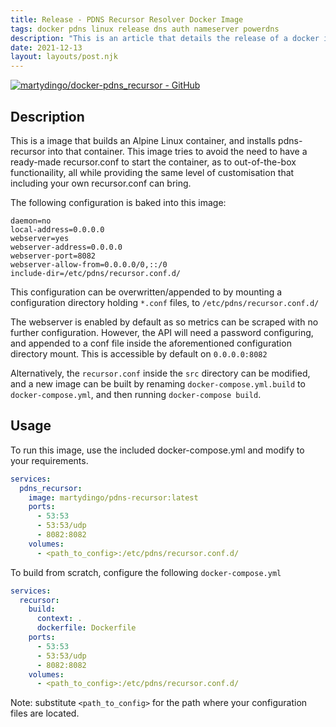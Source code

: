 ```yaml
---
title: Release - PDNS Recursor Resolver Docker Image
tags: docker pdns linux release dns auth nameserver powerdns
description: "This is an article that details the release of a docker image for PDNS Recursive Resolver, for running PowerDNS Recursor in Docker"
date: 2021-12-13
layout: layouts/post.njk
---
```


[![martydingo/docker-pdns_recursor - GitHub](https://gh-card.dev/repos/martydingo/docker-pdns_recursor.svg?fullname=)](https://github.com/martydingo/docker-pdns_recursor)

## Description
This is a image that builds an Alpine Linux container, and installs pdns-recursor into that container. This image tries to avoid the need to have a ready-made recursor.conf to start the container, as to out-of-the-box functionaility, all while providing the same level of customisation that including your own recursor.conf can bring.

The following configuration is baked into this image:

```editorconfig
daemon=no
local-address=0.0.0.0
webserver=yes
webserver-address=0.0.0.0
webserver-port=8082
webserver-allow-from=0.0.0.0/0,::/0
include-dir=/etc/pdns/recursor.conf.d/
```

This configuration can be overwritten/appended to by mounting a configuration directory holding `*.conf` files, to `/etc/pdns/recursor.conf.d/`

The webserver is enabled by default as so metrics can be scraped with no further configuration. However, the API will need a password configuring, and appended to a conf file inside the aforementioned configuration directory mount. This is accessible by default on `0.0.0.0:8082`

Alternatively, the `recursor.conf` inside the `src` directory can be modified, and a new image can be built by renaming `docker-compose.yml.build` to `docker-compose.yml`, and then running `docker-compose build`.

## Usage
To run this image, use the included docker-compose.yml and modify to your requirements.

```yaml
services:
  pdns_recursor:
    image: martydingo/pdns-recursor:latest
    ports:
      - 53:53
      - 53:53/udp
      - 8082:8082
    volumes:
      - <path_to_config>:/etc/pdns/recursor.conf.d/
```

To build from scratch, configure the following `docker-compose.yml`

```yaml
services:
  recursor:
    build:
      context: .
      dockerfile: Dockerfile
    ports:
      - 53:53
      - 53:53/udp
      - 8082:8082
    volumes:
      - <path_to_config>:/etc/pdns/recursor.conf.d/
```

Note: substitute `<path_to_config>` for the path where your configuration files are located.